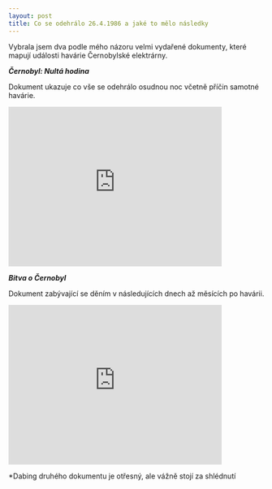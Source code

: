 ```yaml
---
layout: post
title: Co se odehrálo 26.4.1986 a jaké to mělo následky 
---
```


Vybrala jsem dva podle mého názoru velmi vydařené dokumenty, které mapují události havárie Černobylské elektrárny.

***Černobyl: Nultá hodina***

Dokument ukazuje co vše se odehrálo osudnou noc včetně příčin samotné havárie.

<iframe width="420" height="315" src="https://www.youtube.com/embed/qJWoxUzZPNM" frameborder="0" allowfullscreen></iframe>

***Bitva o Černobyl***

Dokument zabývající se děním v následujících dnech až měsících po havárii.

<iframe width="420" height="315" src="https://www.youtube.com/embed/p_-fsXlcDzc" frameborder="0" allowfullscreen></iframe>

*Dabing druhého dokumentu je otřesný, ale vážně stojí za shlédnutí


